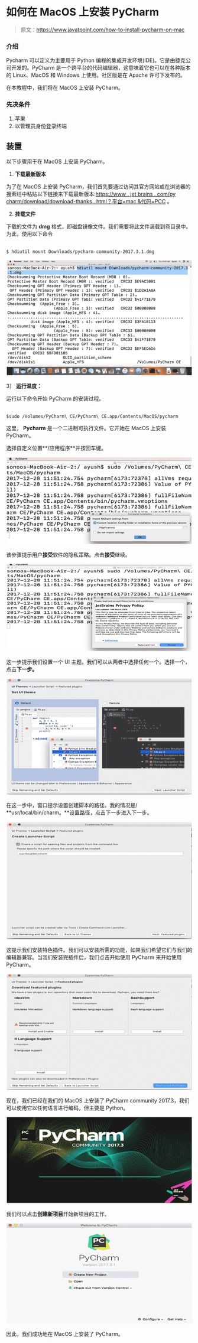 # 如何在 MacOS 上安装 PyCharm

> 原文：<https://www.javatpoint.com/how-to-install-pycharm-on-mac>

### 介绍

Pycharm 可以定义为主要用于 Python 编程的集成开发环境(IDE)。它是由捷克公司开发的。PyCharm 是一个跨平台的代码编辑器，这意味着它也可以在各种版本的 Linux、MacOS 和 Windows 上使用。社区版是在 Apache 许可下发布的。

在本教程中，我们将在 MacOS 上安装 PyCharm。

### 先决条件

1.  苹果
2.  以管理员身份登录终端

## 装置

以下步骤用于在 MacOS 上安装 PyCharm。

1) **下载最新版本**

为了在 MacOS 上安装 PyCharm，我们首先要通过访问其官方网站或在浏览器的搜索栏中粘贴以下链接来下载最新版本:[https://www . jet brains . com/py charm/download/download-thanks . html？平台=mac &代码=PCC](https://www.jetbrains.com/pycharm/download/download-thanks.html?platform=mac&code=PCC) 。

2) **挂载文件**

下载的文件为 **dmg** 格式，即磁盘镜像文件。我们需要将此文件装载到卷目录中。为此，使用以下命令

```

$ hdiutil mount Downloads/pycharm-community-2017.3.1.dmg

```

![How to install PyCharm on MacOS](img/18f9df64fc9b3dc9cc02d500f1247615.png)

3） **运行温度：**

运行以下命令开始 PyCharm 的安装过程。

```

$sudo /Volumes/PyCharm\ CE/PyCharm\ CE.app/Contents/MacOS/pycharm

```

这里， **Pycharm** 是一个二进制可执行文件。它开始在 MacOS 上安装 PyCharm。

选择自定义位置**/应用程序**并按回车键。

![How to install PyCharm on MacOS](img/f21fdef502325eda5d60622a71cdd3a8.png)

该步骤提示用户**接受**软件的隐私策略。点击**接受**继续。

![How to install PyCharm on MacOS](img/acf827d2146006a21723955c26f898a2.png)

这一步提示我们设置一个 UI 主题。我们可以从两者中选择任何一个。选择一个，点击**下一步。**

![How to install PyCharm on MacOS](img/ecfb48976054fa2079b40834b0234ccb.png)

在这一步中，窗口提示设置创建脚本的路径。我的情况是/ **usr/local/bin/charm。**设置路径，点击下一步进入下一步。

![How to install PyCharm on MacOS](img/4c8efc02e7657216c0a161cb362809c2.png)

这提示我们安装特色插件。我们可以安装所需的功能，如果我们希望它们与我们的编辑器兼容。当我们安装完插件后，我们点击开始使用 PyCharm 来开始使用 PyCharm。

![How to install PyCharm on MacOS](img/5a3a1b39a84643a1ac4277baa99c99f8.png)

现在，我们已经在我们的 MacOS 上安装了 PyCharm community 2017.3，我们可以使用它以任何语言进行编码，但主要是 Python。

![How to install PyCharm on MacOS](img/030e8737c5aed0eb34a27dfd5feaffb0.png)

我们可以点击**创建新项目**开始新项目的工作。

![How to install PyCharm on MacOS](img/9203fb54fb7b8a4f2ce7ed3118f3c610.png)

因此，我们成功地在 MacOS 上安装了 PyCharm。